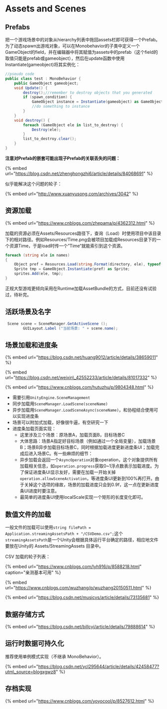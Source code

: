 # Assets and Scenes

## Prefabs

把一个游戏场景中的对象从hierarchy列表中拖回assets栏即可获得一个Prefab。为了动态spawn出游戏对象，可以在Monobehavior的子类中定义一个GameObject的field，并在编辑器中将其赋值为assets中的prefab（这个field的取值只能是prefab或gameobject），然后在update函数中使用Instantiate\(gameobject\)将其实例化：

```csharp
//pseudo code
public class test : MonoBehavior {
    public GameObject gameobject;
    void Update() {
        destroy();//remember to destroy objects that you generated
        if (spawn_condition) {
            GameObject instance = Instantiate(gameobject) as GameObject;
            //do something to instance
        }
    }    
    void destroy() {
        foreach (GameObject ele in list_to_destroy) {
            Destroy(ele);
        }
        list_to_destroy.clear();
    }
}
```

**注意对Prefab的嵌套可能出现子Prefab的关联丢失的问题：**

{% embed url="https://blog.csdn.net/zhenghongzhi6/article/details/84068691" %}

似乎能解决这个问题的轮子：

{% embed url="http://www.xuanyusong.com/archives/3042" %}

## **资源加载**

{% embed url="https://www.cnblogs.com/zhepama/p/4362312.html" %}

加载的资源必须在Assets/Resources路径下，查询（Load）时使用项目中该目录下的相对路径。例如Resources/Time.png会被项目加载成Resources目录下的一个资源Time，于是load时传一个”Time“就能索引到这个资源。

```csharp
foreach (string ele in names)
{
    Object pref = Resources.Load(string.Format(directory, ele), typeof(Sprite));
    Sprite tmp = GameObject.Instantiate(pref) as Sprite;
    sprites.Add(ele, tmp);
}
```

正规大型游戏更倾向采用在Runtime加载AssetBundle的方式，目前还没有试验过，待补完。

## **活跃场景及名字**

```csharp
 Scene scene = SceneManager.GetActiveScene ();
        GUILayout.Label ("当前场景: " + scene.name);
```

## **场景加载和进度条**

{% embed url="https://blog.csdn.net/huang9012/article/details/38659011" %}

{% embed url="https://blog.csdn.net/weixin\_42552233/article/details/81017332" %}

{% embed url="https://www.cnblogs.com/hutuzhu/p/9804348.html" %}

* 需要引用`UnityEngine.SceneManagement`
* 同步加载用`SceneManager.LoadScene(sceneName)`
* 异步加载用`SceneManager.LoadSceneAsync(sceneName)`，和协程结合使用可以实现进度条
* 场景可以附加式加载，好像很牛逼，有空研究一下
* 进度条加载页面实现：
  * 这里涉及三个场景：原场景A，加载页面B，目标场景C
  * 大体思路：场景A指定好目标场景（例如通过一个全局变量），加载场景B；场景B异步加载目标场景C，同时根据加载进度更新进度条UI；加载完成后进入场景C。有一些麻烦的细节：
  * 异步加载会返回一个`AsyncOperation`对象operation，这个对象提供所有加载相关信息，如`operation.progress`获取0~1浮点数表示加载进度。为了保证进度条UI显示友好，需要在加载一开始关掉`operation.allowSceneActivation`，等进度条UI更新到100%再打开。由于关掉这个选项的缘故，场景的加载进度只会到0.9f，这一点在更新进度条UI进度时要注意。
  * 最简单的进度条UI使用localScale实现一个矩形的长度变化即可。

## **数值文件的加载**

一般文件的加载可以使用`string filePath = Application.streamingAssetsPath + "/CSVDemo.csv";`这个`streamingAssetsPath`是一个Unity会根据具体运行平台确定的路径，相应地文件要放在Unity的 Assets/StreamingAssets 目录中。

CSV 加载的轮子列表：

{% embed url="https://www.cnblogs.com/lyh916/p/8588218.html" caption="亲测基本可用" %}

{% embed url="https://www.cnblogs.com/wuzhang/p/wuzhang20150511.html" %}

{% embed url="https://blog.csdn.net/musicvs/article/details/73135681" %}

## **数据存储方式**

{% embed url="https://blog.csdn.net/billcyj/article/details/79888614" %}

## **运行时数据可持久化**

推荐使用单例模式实现（不继承 MonoBehavior）。

{% embed url="https://blog.csdn.net/ycl295644/article/details/42458477?utm\_source=blogxgwz8" %}

## **存档实现**

{% embed url="https://www.cnblogs.com/yoyocool/p/8527612.html" %}

